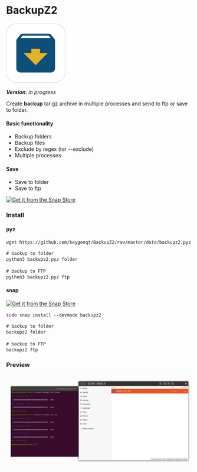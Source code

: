 BackupZ2
===================

![picture](data/icon-160.png)

***Version**: in progress*

Create **backup** tar.gz archive in multiple processes and send to ftp or save to folder.

#### Basic functionality

* Backup folders
* Backup files
* Exclude by regex (tar --exclude)
* Multiple processes

#### Save

* Save to folder
* Save to ftp

[![Get it from the Snap Store](https://snapcraft.io/static/images/badges/en/snap-store-black.svg)](https://snapcraft.io/backupz2)

### Install

#### pyz

```shell
wget https://github.com/keygenqt/BackupZ2/raw/master/data/backupz2.pyz
```

```shell
# backup to folder
python3 backupz2.pyz folder

# backup to FTP
python3 backupz2.pyz ftp
```

#### snap

[![Get it from the Snap Store](https://snapcraft.io/static/images/badges/en/snap-store-black.svg)](https://snapcraft.io/backupz2)

```shell
sudo snap install --devmode backupz2
```

```shell
# backup to folder
backupz2 folder

# backup to FTP
backupz2 ftp
```

### Preview

![picture](data/preview.png)

